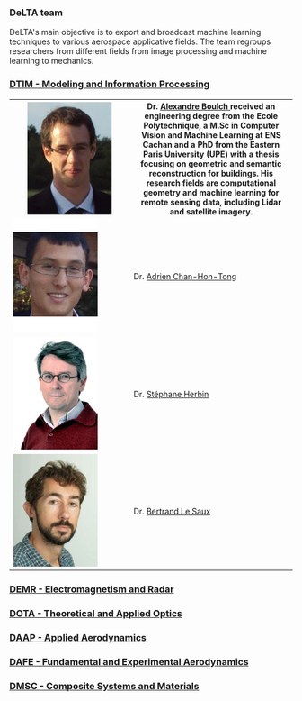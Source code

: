 ### DeLTA team

DeLTA's main objective is to export and broadcast machine learning techniques to various aerospace applicative fields.
The team regroups researchers from different fields from image processing and machine learning to mechanics.

### [DTIM - Modeling and Information Processing](http://www.onera.fr/en/dtim)
<div class="site-footer-credits">
<table>
  <tr>
    <th style="width: 200px;"><img src="team/A_Boulch.jpg" height="200" width="150"/></th>
    <th> Dr. <a href="https://sites.google.com/view/boulch"> Alexandre Boulch </a> received an engineering degree from the Ecole Polytechnique, a M.Sc in Computer Vision and Machine Learning at ENS Cachan and a PhD from the Eastern Paris University (UPE) with a thesis focusing on geometric and semantic reconstruction for buildings. His research fields are computational geometry and machine learning for remote sensing data, including Lidar and satellite imagery.</th> 
  </tr>
  <tr>
    <td style="width: 200px;"><img src="team/A_ChanHonTong.jpg" height="200" width="150"/></td>
    <td>Dr. <a href="https://www.researchgate.net/profile/Adrien_Chan-Hon-Tong"> Adrien Chan-Hon-Tong </a></td> 
  </tr>
  <tr>
    <td style="width: 200px;"><img src="team/S_Herbin.png" height="200" width="150"/></td>
    <td>Dr. <a href="http://www.onera.fr/fr/staff/stephane-herbin"> Stéphane Herbin </a></td> 
  </tr>
  <tr>
  <td style="width: 200px;"><img src="team/B_LeSaux.jpg" height="200" width="150"/></td>
  <td>Dr. <a href="http://www.onera.fr/en/staff/bertrand-le-saux"> Bertrand Le Saux</a></td>
  </tr>
</table>
<div class="site-footer-credits">

### [DEMR - Electromagnetism and Radar](http://www.onera.fr/en/demr)

### [DOTA - Theoretical and Applied Optics](http://www.onera.fr/en/dota)

### [DAAP - Applied Aerodynamics](http://www.onera.fr/en/daap)

### [DAFE - Fundamental and Experimental Aerodynamics](http://www.onera.fr/en/dafe)

### [DMSC - Composite Systems and Materials](http://www.onera.fr/en/dmsc)
